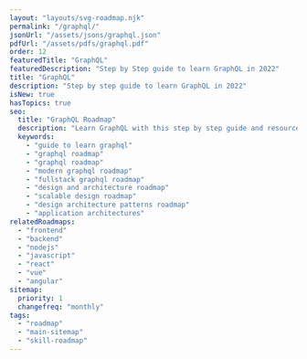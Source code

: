 ```yaml
---
layout: "layouts/svg-roadmap.njk"
permalink: "/graphql/"
jsonUrl: "/assets/jsons/graphql.json"
pdfUrl: "/assets/pdfs/graphql.pdf"
order: 12
featuredTitle: "GraphQL"
featuredDescription: "Step by Step guide to learn GraphQL in 2022"
title: "GraphQL"
description: "Step by step guide to learn GraphQL in 2022"
isNew: true
hasTopics: true
seo:
  title: "GraphQL Roadmap"
  description: "Learn GraphQL with this step by step guide and resources."
  keywords:
    - "guide to learn graphql"
    - "graphql roadmap"
    - "graphql roadmap"
    - "modern graphql roadmap"
    - "fullstack graphql roadmap"
    - "design and architecture roadmap"
    - "scalable design roadmap"
    - "design architecture patterns roadmap"
    - "application architectures"
relatedRoadmaps:
  - "frontend"
  - "backend"
  - "nodejs"
  - "javascript"
  - "react"
  - "vue"
  - "angular"
sitemap:
  priority: 1
  changefreq: "monthly"
tags:
  - "roadmap"
  - "main-sitemap"
  - "skill-roadmap"
---
```


